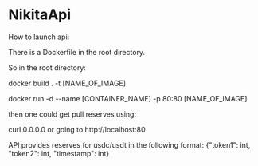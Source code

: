 # NikitaApi
How to launch api:

There is a Dockerfile in the root directory.

So in the root directory:

docker build . -t [NAME_OF_IMAGE]

docker run -d --name [CONTAINER_NAME] -p 80:80 [NAME_OF_IMAGE]

then one could get pull reserves using:

curl 0.0.0.0
or
going to http://localhost:80

API provides reserves for usdc/usdt in the following format:
{"token1": int, "token2": int, "timestamp": int}

